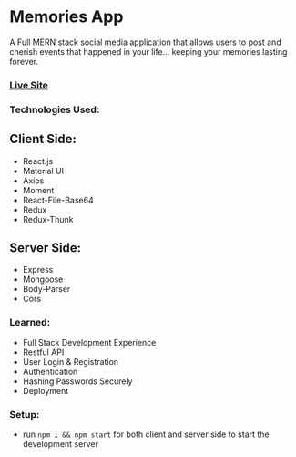 # Memories App 

A Full MERN stack social media application that allows users to post and cherish events that happened in your life... keeping your memories lasting forever. 

### [Live Site](https://memories-app-tk.netlify.app/)

### Technologies Used: 
## Client Side: 
+ React.js 
+ Material UI 
+ Axios 
+ Moment
+ React-File-Base64 
+ Redux
+ Redux-Thunk

## Server Side: 
+ Express
+ Mongoose 
+ Body-Parser 
+ Cors 

### Learned: 
+ Full Stack Development Experience 
+ Restful API 
+ User Login & Registration
+ Authentication 
+ Hashing Passwords Securely
+ Deployment  

### Setup:
- run ```npm i && npm start``` for both client and server side to start the development server

